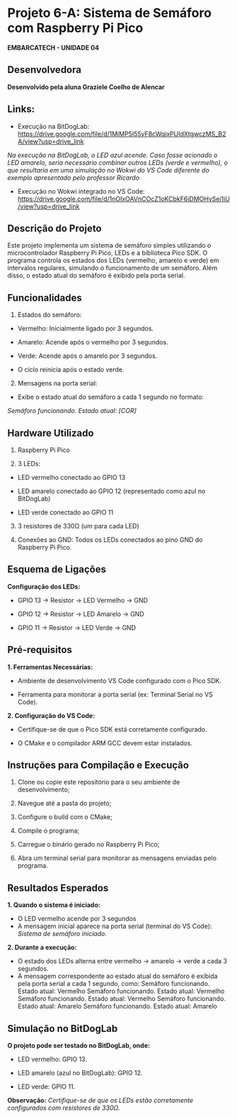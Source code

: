 # Projeto 6-A: **Sistema de Semáforo com Raspberry Pi Pico**
**EMBARCATECH - UNIDADE 04**

## Desenvolvedora
**Desenvolvido pela aluna Graziele Coelho de Alencar**

## Links:
- Execução na BitDogLab:
https://drive.google.com/file/d/1MiMP5I55yF8cWqjxPUIdXtgwczMS_B2A/view?usp=drive_link

*Na execução na BitDogLab, o LED azul acende. Caso fosse acionado o LED amarelo, seria necessário combinar outros LEDs (verde e vermelho), o que resultaria em uma simulação no Wokwi do VS Code diferente do exemplo apresentado pelo professor Ricardo*

- Execução no Wokwi integrado no VS Code:
https://drive.google.com/file/d/1nOIxOAVnCOcZ1oKCbkF6jDMOHvSei1iU/view?usp=drive_link

## **Descrição do Projeto**
Este projeto implementa um sistema de semáforo simples utilizando o microcontrolador Raspberry Pi Pico, LEDs e a biblioteca Pico SDK. O programa controla os estados dos LEDs (vermelho, amarelo e verde) em intervalos regulares, simulando o funcionamento de um semáforo. Além disso, o estado atual do semáforo é exibido pela porta serial.

## **Funcionalidades**
1. Estados do semáforo:

- Vermelho: Inicialmente ligado por 3 segundos.

- Amarelo: Acende após o vermelho por 3 segundos.

- Verde: Acende após o amarelo por 3 segundos.

- O ciclo reinicia após o estado verde.

2. Mensagens na porta serial:

- Exibe o estado atual do semáforo a cada 1 segundo no formato:

*Semáforo funcionando. Estado atual: [COR]*

## **Hardware Utilizado**

1. Raspberry Pi Pico

2. 3 LEDs:

- LED vermelho conectado ao GPIO 13

- LED amarelo conectado ao GPIO 12 (representado como azul no BitDogLab)

- LED verde conectado ao GPIO 11

3. 3 resistores de 330Ω (um para cada LED)

4. Conexões ao GND: Todos os LEDs conectados ao pino GND do Raspberry Pi Pico.

## **Esquema de Ligações**

**Configuração dos LEDs:**

- GPIO 13 → Resistor → LED Vermelho → GND

- GPIO 12 → Resistor → LED Amarelo → GND

- GPIO 11 → Resistor → LED Verde → GND

## **Pré-requisitos**

**1. Ferramentas Necessárias:**

- Ambiente de desenvolvimento VS Code configurado com o Pico SDK.

- Ferramenta para monitorar a porta serial (ex: Terminal Serial no VS Code).

**2. Configuração do VS Code:**

- Certifique-se de que o Pico SDK está corretamente configurado.

- O CMake e o compilador ARM GCC devem estar instalados.

## **Instruções para Compilação e Execução**

1. Clone ou copie este repositório para o seu ambiente de desenvolvimento;

2. Navegue até a pasta do projeto;

3. Configure o build com o CMake;

4. Compile o programa;

5. Carregue o binário gerado no Raspberry Pi Pico;

6. Abra um terminal serial para monitorar as mensagens enviadas pelo programa.

## **Resultados Esperados**

**1. Quando o sistema é iniciado:**
- O LED vermelho acende por 3 segundos
- A mensagem inicial aparece na porta serial (terminal do VS Code):
*Sistema de semáforo iniciado.*

**2. Durante a execução:**
- O estado dos LEDs alterna entre vermelho → amarelo → verde a cada 3 segundos.
- A mensagem correspondente ao estado atual do semáforo é exibida pela porta serial a cada 1 segundo, como:
Semáforo funcionando. Estado atual: Vermelho
Semáforo funcionando. Estado atual: Vermelho
Semáforo funcionando. Estado atual: Vermelho
Semáforo funcionando. Estado atual: Amarelo
Semáforo funcionando. Estado atual: Amarelo

## **Simulação no BitDogLab**
**O projeto pode ser testado no BitDogLab, onde:**
- LED vermelho: GPIO 13.

- LED amarelo (azul no BitDogLab): GPIO 12.

- LED verde: GPIO 11.

**Observação:**
*Certifique-se de que os LEDs estão corretamente configurados com resistores de 330Ω.*




